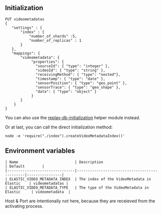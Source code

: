 ## Initialization
```
PUT videometadatas
{
   "settings" : {
       "index" : {
           "number_of_shards" :5,
           "number_of_replicas" : 1
       }
   },
   "mappings": {
       "videometadata": {
            "properties": {
              "sourceId": { "type": "integer" },
              "videoId": { "type": "string" },
              "receivingMethod": { "type": "nested"},
              "timestamp": { "type": "date" },
              "sensorPosition": { "type": "geo_point" },
              "sensorTrace": { "type": "geo_shape" },
              "data": { "type": "object" }
            }
       }
    }
}
```

You can also use the [replay-db-initialization](https://github.com/linnovate/replay-common/tree/develop/replay-db-initialization) helper module instead.

Or at last, you can call the direct initialization method:
```
node -e 'require("./index").createVideoMetadataIndex()'
```

## Environment variables
```
| Name                          | Description                                  | Default        |
|-------------------------------|----------------------------------------------|----------------|
| ELASTIC_VIDEO_METADATA_INDEX  | The index of the VideoMetadata in Elastic    | videometadatas |
| ELASTIC_VIDEO_METADATA_TYPE   | The type of the VideoMetadata in Elastic     | videometadata  |
```

Host & Port are intentionally not here, because they are receieved from the activating process.
